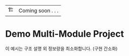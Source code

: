 <table>
  <tr>
    <td>🏗</td>
    <td>Coming soon . . .</td>
  </tr>
</table>

# Demo Multi-Module Project

이 예시는 구조 설명 외 정보량을 최소화합니다. (구현 간소화)